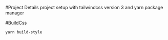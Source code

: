 #Project Details
project setup with tailwindcss version 3 and yarn package manager

#BuildCss

```shell
yarn build-style
```
